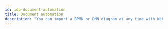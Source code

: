 ```yaml
---
id: idp-document-automation
title: Document automation
description: "You can import a BPMN or DMN diagram at any time with Web Modeler."
---
```

